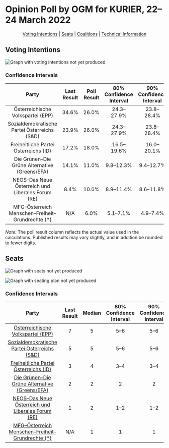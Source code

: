 # Opinion Poll by OGM for KURIER, 22–24 March 2022

<p align="center"><a href="#voting-intentions">Voting Intentions</a> | <a href="#seats">Seats</a> | <a href="#coalitions">Coalitions</a> | <a href="#technical-information">Technical Information</a></p>

## Voting Intentions

![Graph with voting intentions not yet produced](2022-03-24-OGM.png "Voting Intentions")

### Confidence Intervals

| Party | Last Result | Poll Result | 80% Confidence Interval | 90% Confidence Interval | 95% Confidence Interval | 99% Confidence Interval |
|:-----:|:-----------:|:-----------:|:-----------------------:|:-----------------------:|:-----------------------:|:-----------------------:|
| Österreichische Volkspartei (EPP) | 34.6% | 26.0% | 24.3–27.9% |23.8–28.4% |23.4–28.9% |22.5–29.8% |
| Sozialdemokratische Partei Österreichs (S&D) | 23.9% | 26.0% | 24.3–27.9% |23.8–28.4% |23.4–28.9% |22.5–29.8% |
| Freiheitliche Partei Österreichs (ID) | 17.2% | 18.0% | 16.5–19.6% |16.0–20.1% |15.7–20.5% |15.0–21.4% |
| Die Grünen–Die Grüne Alternative (Greens/EFA) | 14.1% | 11.0% | 9.8–12.3% |9.4–12.7% |9.1–13.1% |8.6–13.8% |
| NEOS–Das Neue Österreich und Liberales Forum (RE) | 8.4% | 10.0% | 8.9–11.4% |8.6–11.8% |8.3–12.1% |7.8–12.8% |
| MFG–Österreich Menschen–Freiheit–Grundrechte (*) | N/A | 6.0% | 5.1–7.1% |4.9–7.4% |4.7–7.7% |4.3–8.2% |

*Note:* The poll result column reflects the actual value used in the calculations. Published results may vary slightly, and in addition be rounded to fewer digits.

## Seats

![Graph with seats not yet produced](2022-03-24-OGM-seats.png "Seats")

![Graph with seating plan not yet produced](2022-03-24-OGM-seating-plan.png "Seating Plan")

### Confidence Intervals

| Party | Last Result | Median | 80% Confidence Interval | 90% Confidence Interval | 95% Confidence Interval | 99% Confidence Interval |
|:-----:|:-----------:|:------:|:-----------------------:|:-----------------------:|:-----------------------:|:-----------------------:|
| <a href="#österreichische-volkspartei-(epp)">Österreichische Volkspartei (EPP)</a> | 7 | 5 | 5–6 |5–6 |5–6 |4–6 |
| <a href="#sozialdemokratische-partei-österreichs-(s&d)">Sozialdemokratische Partei Österreichs (S&D)</a> | 5 | 5 | 5–6 |5–6 |5–6 |5–6 |
| <a href="#freiheitliche-partei-österreichs-(id)">Freiheitliche Partei Österreichs (ID)</a> | 3 | 4 | 3–4 |3–4 |3–4 |3–4 |
| <a href="#die-grünen–die-grüne-alternative-(greens/efa)">Die Grünen–Die Grüne Alternative (Greens/EFA)</a> | 2 | 2 | 2 |2 |2 |1–3 |
| <a href="#neos–das-neue-österreich-und-liberales-forum-(re)">NEOS–Das Neue Österreich und Liberales Forum (RE)</a> | 1 | 2 | 1–2 |1–2 |1–2 |1–2 |
| <a href="#mfg–österreich-menschen–freiheit–grundrechte-(*)">MFG–Österreich Menschen–Freiheit–Grundrechte (*)</a> | N/A | 1 | 1 |1 |1 |0–1 |

